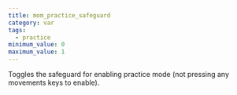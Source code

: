 ```yaml
---
title: mom_practice_safeguard
category: var
tags:
  - practice
minimum_value: 0
maximum_value: 1
---
```


Toggles the safeguard for enabling practice mode (not pressing any movements keys to enable).